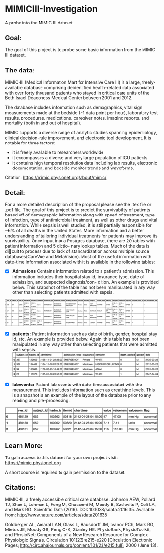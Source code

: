 # MIMICIII-Investigation
A probe into the MIMIC III dataset. 

## Goal:
The goal of this project is to probe some basic information from the MIMIC III dataset. 
## The data:
MIMIC-III (Medical Information Mart for Intensive Care III) is a large, freely-available database comprising deidentified health-related data associated with over forty thousand patients who stayed in critical care units of the Beth Israel Deaconess Medical Center between 2001 and 2012.

The database includes information such as demographics, vital sign measurements made at the bedside (~1 data point per hour), laboratory test results, procedures, medications, caregiver notes, imaging reports, and mortality (both in and out of hospital).

MIMIC supports a diverse range of analytic studies spanning epidemiology, clinical decision-rule improvement, and electronic tool development. It is notable for three factors:

* it is freely available to researchers worldwide
* it encompasses a diverse and very large population of ICU patients
* it contains high temporal resolution data including lab results, electronic documentation, and bedside monitor trends and waveforms.



Citation: https://mimic.physionet.org/about/mimic/ 

## Detail:
For a more detailed description of the proposal please see the .tex file or .pdf file.
The goal of this project is to predict the survivability of patients based off of demographic information along with speed of treatment, type of infection, type of antimicrobial treatment, as well as other drugs and vital information. While sepsis is well studied, it is still partially responsible for ~6% of all deaths in the United States. More information and a better understanding of tailoring individual treatments for patients may improve its survivability.
Once input into a Postgres database, there are 20 tables with patient information and 5 dictio- nary lookup tables. Much of the data is dicult to process due to lack of standardization across multiple source databases(CareVue and MetaVision). Most of the useful information with date-time
information associated with it is available in the following tables:

- [x] **Admssions**
Contains information related to a patient's admission. This information includes their hospital stay id, insurance type, date of admission, and suspected diagnosis/con-
dition. An example is provided below. This snapshot of the table has not been manipulated in any way other than selecting patients admitted with sepsis.
<img width="500" src="./Data Visualizations/admission - Copy.png" alt="logo" />
 
 
 - [x] **patients:**
Patient information such as date of birth, gender, hospital stay id, etc. An example is provided below. Again, this table has not been manipulated in any way other than selecting  patients that were admitted with sepsis.
    <img width="500" src="./Data Visualizations/patients.png" alt="logo" />
    
 - [x] **labevents:**
 Patient lab events with date-time associated with the measurement. This includes information such as creatinine levels. This is a snapshot is an example of the layout of the
database prior to any reading and pre-processing.
 <img width="500" src="./Data Visualizations/vitals.png" alt="logo" />
 
## Learn More:
To gain access to this dataset for your own project visit: https://mimic.physionet.org

A short course is required to gain permission to the dataset.

## Citations:
MIMIC-III, a freely accessible critical care database. Johnson AEW, Pollard TJ, Shen L, Lehman L, Feng M, Ghassemi M, Moody B, Szolovits P, Celi LA, and Mark RG. Scientific Data (2016). DOI: 10.1038/sdata.2016.35. Available from: http://www.nature.com/articles/sdata201635

Goldberger AL, Amaral LAN, Glass L, Hausdorff JM, Ivanov PCh, Mark RG, Mietus JE, Moody GB, Peng C-K, Stanley HE. PhysioBank, PhysioToolkit, and PhysioNet: Components of a New Research Resource for Complex Physiologic Signals. Circulation 101(23):e215-e220 [Circulation Electronic Pages; http://circ.ahajournals.org/content/101/23/e215.full]; 2000 (June 13).
